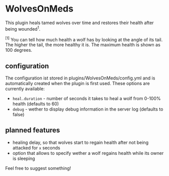 # WolvesOnMeds

This plugin heals tamed wolves over time and restores their health after being wounded<sup>1</sup>.

<sup>[1]</sup> You can tell how much health a wolf has by looking at the angle of its tail. The higher the tail, the more healthy it is. The maximum health is shown as 100 degrees.

## configuration

The configuration ist stored in plugins/WolvesOnMeds/config.yml and is automatically created when the plugin is first used. These options are currently available:

 * `heal.duration` - number of seconds it takes to heal a wolf from 0-100% health (defaults to 60)
 * `debug` - wether to display debug information in the server log (defaults to false)

## planned features

 * healing delay, so that wolves start to regain health after not being attacked for `x` seconds
 * option that allows to specify wether a wolf regains health while its owner is sleeping

Feel free to suggest something!
